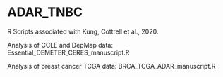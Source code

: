 # ADAR_TNBC

R Scripts associated with Kung, Cottrell et al., 2020.

Analysis of CCLE and DepMap data: Essential_DEMETER_CERES_manuscript.R

Analysis of breast cancer TCGA data: BRCA_TCGA_ADAR_manuscript.R
